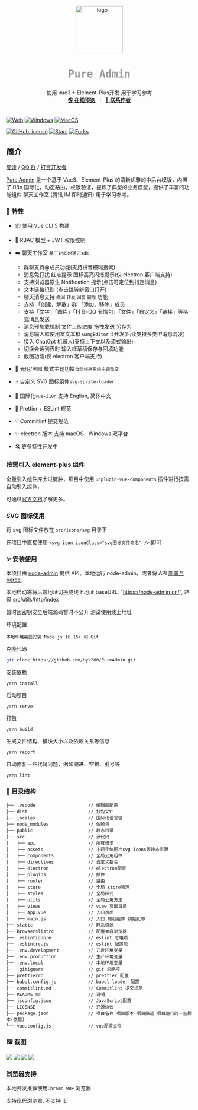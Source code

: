<p align="center">
  <a>
    <img src="./images/log.png" alt="logo" width="128" height="128">
  </a>
  <h2 align="center" style="font-weight: 600;font: bold 200% Consolas, Monaco, monospace;color: #999;" >
    Pure Admin
  </h2>
  <p align="center">
    <span>使用 vue3 + Element-Plus开发 用于学习参考</span>
    <br />
    <a href="https://pureadmin.cn" target="blank">
      <strong>🌎 在线预览</strong>
    </a>
    &nbsp;&nbsp;|&nbsp;&nbsp;
    <a href="https://jq.qq.com/?_wv=1027&k=Cd4Ihd2J" target="blank">
      <strong>💬 联系作者</strong>
    </a>
    <br />
    <br />
  </p>
</p>

[![Web][Web-image]][web-url]
[![Windows][Windows-image]][download-url]
[![MacOS][MacOS-image]][download-url]

[web-url]: https://pureadmin.cn
[download-url]: https://github.com/Hyk260/PureAdmin/releases
[Web-image]: https://img.shields.io/badge/Web-PWA-orange?logo=microsoftedge
[Windows-image]: https://img.shields.io/badge/-Windows-blue?logo=windows
[MacOS-image]: https://img.shields.io/badge/-MacOS-black?logo=apple

[![GitHub license](https://img.shields.io/github/license/Hyk260/PureAdmin)](https://github.com/Hyk260/PureAdmin/blob/master/LICENSE) [![Stars](https://img.shields.io/github/stars/Hyk260/PureAdmin.svg)](https://github.com/Hyk260/PureAdmin/stargazers) [![Forks](https://img.shields.io/github/forks/Hyk260/PureAdmin.svg)](https://github.com/Hyk260/PureAdmin/network/members)

## 简介

[反馈](https://github.com/Hyk260/PureAdmin/issues) / [QQ 群](https://github.com/Hyk260/PureAdmin/discussions/2) / [打赏开发者](./images/weix.png)

[Pure Admin](https://github.com/Hyk260/PureAdmin) 是一个基于 Vue3、Element-Plus 的清新优雅的中后台模版，内置了 i18n 国际化，动态路由，权限验证，提炼了典型的业务模型，提供了丰富的功能组件 聊天工作室 (腾讯 IM 即时通讯) 用于学习参考。

### 🎉 特性

- 📦️ 使用 Vue CLI 5 构建
- 📃 RBAC 模型 + JWT 权限控制
- ☁️ 聊天工作室 `基于IM即时通讯sdk`

  - 群聊支持@成员功能(支持拼音模糊搜索)
  - 消息免打扰 红点提示 图标高亮闪烁提示(仅 electron 客户端支持)
  - 支持浏览器原生 Notification 提示(点击可定位到指定消息)
  - 文本链接识别 (点击跳转新窗口打开)
  - 聊天消息支持 `撤回` `转发` `回复` `删除` 功能
  - 支持 「创建，解散」群 「添加，移除」成员
  - 支持「文字」「图片」「抖音-QQ 表情包」「文件」「自定义」「链接」等格式消息发送
  - 消息预加载机制 文件上传进度 拖拽发送 另存为
  - 消息输入框使用富文本框 `wangEditor 5`开发(后续支持多类型消息混发)
  - 接入 ChatGpt 机器人(支持上下文以及流式输出)
  - 切换会话列表时 输入框草稿保存与回填功能
  - 截图功能(仅 electron 客户端支持)

- 🌚 光明/黑暗 模式主题切换`自动根据系统主题改变`
- ⚡️ 自定义 SVG 图标组件`svg-sprite-loader`
- 🔴 国际化`vue-i18n` 支持 English, 简体中文
- 🔧 Prettier + ESLint 规范
- 💡 Commitlint 提交规范
- ✨ electron 版本 支持 macOS、Windows 双平台
- 🛠 更多特性开发中

### 按需引入 element-plus 组件

全量引入组件库太过臃肿，项目中使用 `unplugin-vue-components` 插件进行按需自动引入组件，

可通过[官方文档](https://element-plus.org/zh-CN/guide/quickstart.html#按需导入)了解更多。

### SVG 图标使用

将 svg 图标文件放在 `src/icons/svg` 目录下

在项目中直接使用 `<svg-icon iconClass="svg图标文件命名" />` 即可

### ✨ 安装使用

本项目由 [node-admin](https://node-admin.cn) 提供 API。本地运行 node-admin，或者将 API [部署至 Vercel](https://vercel.com)

本地启动需将后端地址切换成线上地址 baseURL: "https://node-admin.cn/", 路径 src/utils/http/index

暂时因密钥安全后端源码暂时不公开 测试使用线上地址

环境配置

```
本地环境需要安装 Node.js 16.15+ 和 Git
```

克隆代码

```bash
git clone https://github.com/Hyk260/PureAdmin.git
```

安装依赖

```
yarn install
```

启动项目

```
yarn serve
```

打包

```
yarn build
```

生成文件结构、模块大小以及依赖关系等信息

```
yarn report
```

自动修复一些代码问题，例如缩进、空格、引号等

```
yarn lint
```

### 🎨 目录结构

```
├── .vscode                    // 编辑器配置
├── dist                       // 打包文件
├── locales                    // 国际化语言包
├── node_modules               // 依赖包
├── public                     // 静态目录
├── src                        // 源代码
│   ├── api                    // 所有请求
│   ├── assets                 // 主题字体图片svg icons等静态资源
│   ├── components             // 全局公用组件
│   ├── directives             // 自定义指令
│   ├── electron               // electron配置
│   ├── plugins                // 插件
│   ├── router                 // 路由
│   ├── store                  // 全局 store管理
│   ├── styles                 // 全局样式
│   ├── utils                  // 全局公用方法
│   ├── views                  // view 页面目录
│   ├── App.vue                // 入口页面
│   ├── main.js                // 入口 加载组件 初始化等
├── static                     // 静态资源
├── browserslistrc             // 配置兼容浏览器
├── .eslintignore              // eslint 忽略项
├── .eslintrc.js               // eslint 配置项
├── .env.development           // 开发环境变量
├── .env.production            // 生产环境变量
├── .env.local                 // 本地环境变量
├── .gitignore                 // git 忽略项
├── prettierrc                 // prettier 配置
├── babel.config.js            // babel-loader 配置
├── commitlint.md              // Commitlint 提交规范
├── README.md                  // 说明
├── jsconfig.json              // JavaScript配置
├── LICENSE                    // 开源协议
├── package.json               // 项目名称 项目版本 项目描述 项目运行的一些脚本(依赖)
└── vue.config.js              // vue配置文件
```

### 🖼️ 截图

<img src="./images/login.png">

<img src="./images/about.png">

<img src="./images/chatstudio.png">

<img src="./images/chatgpt.png">

### 浏览器支持

本地开发推荐使用`Chrome 90+` 浏览器

支持现代浏览器, 不支持 IE
